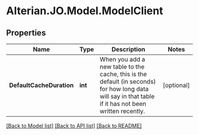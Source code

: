 # Alterian.JO.Model.ModelClient

## Properties

Name | Type | Description | Notes
------------ | ------------- | ------------- | -------------
**DefaultCacheDuration** | **int** | When you add a new table to the cache, this is the default (in seconds) for how long data will say in   that table if it has not been written recently. | [optional] 

[[Back to Model list]](../README.md#documentation-for-models) [[Back to API list]](../README.md#documentation-for-api-endpoints) [[Back to README]](../README.md)

